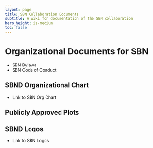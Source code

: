 ```yaml
---
layout: page
title: SBN Collaboration Documents
subtitle: A wiki for documentation of the SBN collaboration
hero_height: is-medium
toc: false
---
```


# Organizational Documents for SBN
* SBN Bylaws
* SBN Code of Conduct

## SBND Organizational Chart ##
* Link to SBN Org Chart

## Publicly Approved Plots ##

## SBND Logos ##
* Link to SBN Logos
